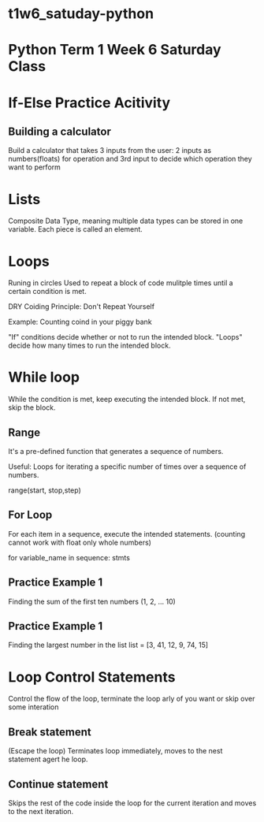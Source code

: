 # t1w6_satuday-python

# Python Term 1 Week 6 Saturday Class

# If-Else Practice Acitivity

## Building a calculator
Build a calculator that takes 3 inputs from the user:
2 inputs as numbers(floats) for operation and 3rd input to decide which operation they want to perform

# Lists
Composite Data Type, meaning multiple data types can be stored in one variable.
Each piece is called an element.

# Loops

Runing in circles
Used to repeat a block of code mulitple times until a certain condition is met. 

DRY Coiding Principle: Don't Repeat Yourself

Example: Counting coind in your piggy bank

"If" conditions decide whether or not to run the intended block. 
"Loops" decide how many times to run the intended block. 

# While loop
While the condition is met, keep executing the intended block. If not met, skip the block.

## Range
It's a pre-defined function that generates a sequence of numbers.

Useful: Loops for iterating a specific number of times over a sequence of numbers.

range(start, stop,step)

## For Loop
For each item in a sequence, execute the intended statements. (counting cannot work with float only whole numbers)

for variable_name in sequence:
    stmts

## Practice Example 1
Finding the sum of the first ten numbers (1, 2, ... 10)     

## Practice Example 1
Finding the largest number in the list
list = [3, 41, 12, 9, 74, 15]


# Loop Control Statements
Control the flow of the loop, terminate the loop arly of you want or skip over some interation

## Break statement
(Escape the loop)
Terminates loop immediately, moves to the nest statement agert he loop. 

## Continue statement
Skips the rest of the code inside the loop for the current iteration and moves to the next iteration.